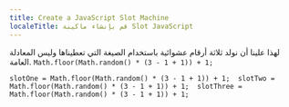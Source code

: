 ```yaml
---
title: Create a JavaScript Slot Machine
localeTitle: قم بإنشاء ماكينة Slot JavaScript
---
```

لهذا علينا أن نولد ثلاثة أرقام عشوائية باستخدام الصيغة التي تعطيناها وليس المعادلة العامة. `Math.floor(Math.random() * (3 - 1 + 1)) + 1;`

 `slotOne = Math.floor(Math.random() * (3 - 1 + 1)) + 1; 
 slotTwo = Math.floor(Math.random() * (3 - 1 + 1)) + 1; 
 slotThree = Math.floor(Math.random() * (3 - 1 + 1)) + 1; 
`